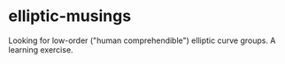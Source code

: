 # elliptic-musings
Looking for low-order ("human comprehendible") elliptic curve groups.  A learning exercise.
